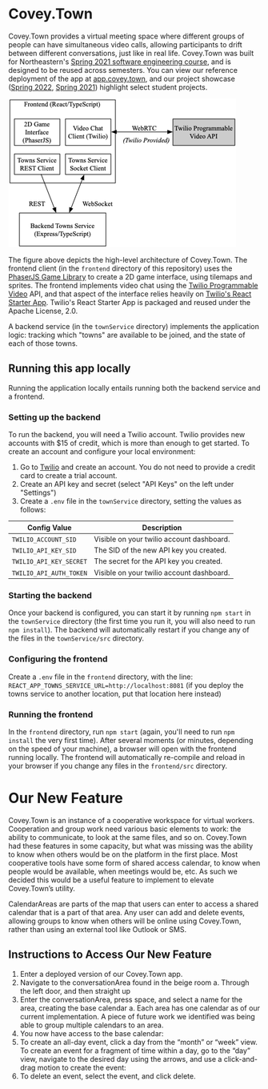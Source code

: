 # Covey.Town

Covey.Town provides a virtual meeting space where different groups of people can have simultaneous video calls, allowing participants to drift between different conversations, just like in real life.
Covey.Town was built for Northeastern's [Spring 2021 software engineering course](https://neu-se.github.io/CS4530-CS5500-Spring-2021/), and is designed to be reused across semesters.
You can view our reference deployment of the app at [app.covey.town](https://app.covey.town/), and our project showcase ([Spring 2022](https://neu-se.github.io/CS4530-Spring-2022/assignments/project-showcase), [Spring 2021](https://neu-se.github.io/CS4530-CS5500-Spring-2021/project-showcase)) highlight select student projects.

![Covey.Town Architecture](docs/covey-town-architecture.png)

The figure above depicts the high-level architecture of Covey.Town.
The frontend client (in the `frontend` directory of this repository) uses the [PhaserJS Game Library](https://phaser.io) to create a 2D game interface, using tilemaps and sprites.
The frontend implements video chat using the [Twilio Programmable Video](https://www.twilio.com/docs/video) API, and that aspect of the interface relies heavily on [Twilio's React Starter App](https://github.com/twilio/twilio-video-app-react). Twilio's React Starter App is packaged and reused under the Apache License, 2.0.

A backend service (in the `townService` directory) implements the application logic: tracking which "towns" are available to be joined, and the state of each of those towns.

## Running this app locally

Running the application locally entails running both the backend service and a frontend.

### Setting up the backend

To run the backend, you will need a Twilio account. Twilio provides new accounts with $15 of credit, which is more than enough to get started.
To create an account and configure your local environment:

1. Go to [Twilio](https://www.twilio.com/) and create an account. You do not need to provide a credit card to create a trial account.
2. Create an API key and secret (select "API Keys" on the left under "Settings")
3. Create a `.env` file in the `townService` directory, setting the values as follows:

| Config Value            | Description                               |
| ----------------------- | ----------------------------------------- |
| `TWILIO_ACCOUNT_SID`    | Visible on your twilio account dashboard. |
| `TWILIO_API_KEY_SID`    | The SID of the new API key you created.   |
| `TWILIO_API_KEY_SECRET` | The secret for the API key you created.   |
| `TWILIO_API_AUTH_TOKEN` | Visible on your twilio account dashboard. |

### Starting the backend

Once your backend is configured, you can start it by running `npm start` in the `townService` directory (the first time you run it, you will also need to run `npm install`).
The backend will automatically restart if you change any of the files in the `townService/src` directory.

### Configuring the frontend

Create a `.env` file in the `frontend` directory, with the line: `REACT_APP_TOWNS_SERVICE_URL=http://localhost:8081` (if you deploy the towns service to another location, put that location here instead)

### Running the frontend

In the `frontend` directory, run `npm start` (again, you'll need to run `npm install` the very first time). After several moments (or minutes, depending on the speed of your machine), a browser will open with the frontend running locally.
The frontend will automatically re-compile and reload in your browser if you change any files in the `frontend/src` directory.

# Our New Feature

Covey.Town is an instance of a cooperative workspace for virtual workers. Cooperation and group work need various basic elements to work: the ability to communicate, to look at the same files, and so on. Covey.Town had these features in some capacity, but what was missing was the ability to know when others would be on the platform in the first place. Most cooperative tools have some form of shared access calendar, to know when people would be available, when meetings would be, etc. As such we decided this would be a useful feature to implement to elevate Covey.Town’s utility.

CalendarAreas are parts of the map that users can enter to access a shared calendar that is a part of that area. Any user can add and delete events, allowing groups to know when others will be online using Covey.Town, rather than using an external tool like Outlook or SMS.

## Instructions to Access Our New Feature

1. Enter a deployed version of our Covey.Town app. 
2. Navigate to the conversationArea found in the beige room
  a. Through the left door, and then straight up
3. Enter the conversationArea, press space, and select a name for the area, creating the base calendar
  a. Each area has one calendar as of our current implementation. A piece of future work we identified was being able to group multiple calendars to an area.
4. You now have access to the base calendar:
5. To create an all-day event, click a day from the “month” or “week” view. To create an event for a fragment of time within a day, go to the “day” view, navigate to the desired day using the arrows, and use a click-and-drag motion to create the event:
6. To delete an event, select the event, and click delete.

